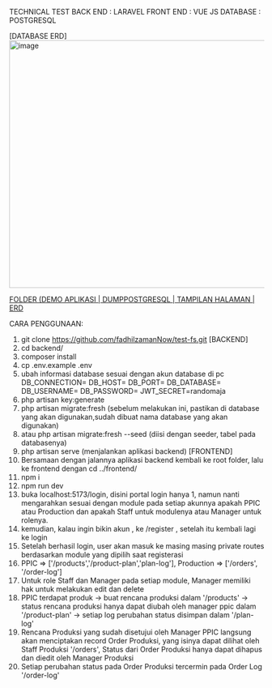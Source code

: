TECHNICAL TEST 
BACK END : LARAVEL
FRONT END : VUE JS
DATABASE : POSTGRESQL

[DATABASE ERD]
<img width="1609" height="489" alt="image" src="https://github.com/user-attachments/assets/839bedcc-229f-485c-8880-db73418773bc" />

[FOLDER (DEMO APLIKASI | DUMPPOSTGRESQL | TAMPILAN HALAMAN | ERD](https://drive.google.com/drive/folders/1HflWwklw977MKbrnnwiqt8ckF13yyw7f?usp=sharing)



CARA PENGGUNAAN:
1. git clone https://github.com/fadhilzamanNow/test-fs.git
[BACKEND]
2. cd backend/
4. composer install
5. cp .env.example .env
6. ubah informasi database sesuai dengan akun database di pc 
      DB_CONNECTION=
      DB_HOST=
      DB_PORT=
      DB_DATABASE=
      DB_USERNAME=
      DB_PASSWORD=
      JWT_SECRET=randomaja
7. php artisan key:generate
8. php artisan migrate:fresh (sebelum melakukan ini, pastikan di database yang akan digunakan,sudah dibuat nama database yang akan digunakan)
9. atau php artisan migrate:fresh --seed (diisi dengan seeder, tabel pada databasenya)
10. php artisan serve (menjalankan aplikasi backend)
[FRONTEND]
11. Bersamaan dengan jalannya aplikasi backend kembali ke root folder, lalu ke frontend dengan cd ../frontend/
12. npm i
13. npm run dev
14. buka localhost:5173/login, disini portal login hanya 1, namun nanti mengarahkan sesuai dengan module pada setiap akunnya apakah PPIC atau Production dan apakah Staff untuk modulenya atau Manager untuk rolenya.
15. kemudian, kalau ingin bikin akun , ke /register , setelah itu kembali lagi ke login
16. Setelah berhasil login, user akan masuk ke masing masing private routes berdasarkan module yang dipilih saat registerasi
17. PPIC => ['/products','/product-plan','plan-log'], Production => ['/orders', '/order-log']
18. Untuk role Staff dan Manager pada setiap module, Manager memiliki hak untuk melakukan edit dan delete
19. PPIC terdapat produk -> buat rencana produksi dalam '/products' -> status rencana produksi hanya dapat diubah oleh manager ppic dalam '/product-plan' -> setiap log perubahan status disimpan dalam '/plan-log'
20. Rencana Produksi yang sudah disetujui oleh Manager PPIC langsung akan menciptakan record Order Produksi, yang isinya dapat dilihat oleh Staff Produksi '/orders', Status dari Order Produksi hanya dapat dihapus dan diedit oleh Manager Produksi
21. Setiap perubahan status pada Order Produksi tercermin pada Order Log '/order-log'



